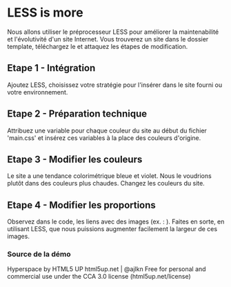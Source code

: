 # LESS is more
Nous allons utiliser le préprocesseur LESS pour améliorer la maintenabilité et l'évolutivité d'un site Internet.
Vous trouverez un site dans le dossier template, téléchargez le et attaquez les étapes de modification.

## Etape 1 - Intégration
Ajoutez LESS, choisissez votre stratégie pour l'insérer dans le site fourni ou votre environnement.

## Etape 2 - Préparation technique
Attribuez une variable pour chaque couleur du site au début du fichier 'main.css' et insérez ces variables à la place des couleurs d'origine.

## Etape 3 - Modifier les couleurs
Le site a une tendance colorimétrique bleue et violet. Nous le voudrions plutôt dans des couleurs plus chaudes. Changez les couleurs du site.

## Etape 4 - Modifier les proportions
Observez dans le code, les liens avec des images (ex. : <a href="#" class="image"><img src="images/pic01.jpg" alt="" data-position="center center" /></a>). Faites en sorte, en utilisant LESS, que nous puissions augmenter facilement la largeur de ces images.

### Source de la démo
Hyperspace by HTML5 UP
html5up.net | @ajlkn
Free for personal and commercial use under the CCA 3.0 license (html5up.net/license)